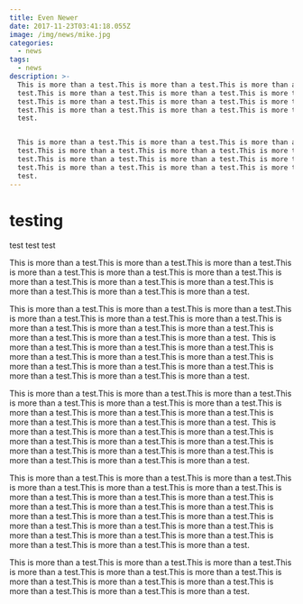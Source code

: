 ```yaml
---
title: Even Newer
date: 2017-11-23T03:41:18.055Z
image: /img/news/mike.jpg
categories:
  - news
tags:
  - news
description: >-
  This is more than a test.This is more than a test.This is more than a
  test.This is more than a test.This is more than a test.This is more than a
  test.This is more than a test.This is more than a test.This is more than a
  test.This is more than a test.This is more than a test.This is more than a
  test.


  This is more than a test.This is more than a test.This is more than a
  test.This is more than a test.This is more than a test.This is more than a
  test.This is more than a test.This is more than a test.This is more than a
  test.This is more than a test.This is more than a test.This is more than a
  test.
---
```

# testing

test
test
test

This is more than a test.This is more than a test.This is more than a test.This is more than a test.This is more than a test.This is more than a test.This is more than a test.This is more than a test.This is more than a test.This is more than a test.This is more than a test.This is more than a test.

This is more than a test.This is more than a test.This is more than a test.This is more than a test.This is more than a test.This is more than a test.This is more than a test.This is more than a test.This is more than a test.This is more than a test.This is more than a test.This is more than a test.
This is more than a test.This is more than a test.This is more than a test.This is more than a test.This is more than a test.This is more than a test.This is more than a test.This is more than a test.This is more than a test.This is more than a test.This is more than a test.This is more than a test.

This is more than a test.This is more than a test.This is more than a test.This is more than a test.This is more than a test.This is more than a test.This is more than a test.This is more than a test.This is more than a test.This is more than a test.This is more than a test.This is more than a test.
This is more than a test.This is more than a test.This is more than a test.This is more than a test.This is more than a test.This is more than a test.This is more than a test.This is more than a test.This is more than a test.This is more than a test.This is more than a test.This is more than a test.

This is more than a test.This is more than a test.This is more than a test.This is more than a test.This is more than a test.This is more than a test.This is more than a test.This is more than a test.This is more than a test.This is more than a test.This is more than a test.This is more than a test.This is more than a test.This is more than a test.This is more than a test.This is more than a test.This is more than a test.This is more than a test.This is more than a test.This is more than a test.This is more than a test.This is more than a test.This is more than a test.This is more than a test.

This is more than a test.This is more than a test.This is more than a test.This is more than a test.This is more than a test.This is more than a test.This is more than a test.This is more than a test.This is more than a test.This is more than a test.This is more than a test.This is more than a test.

